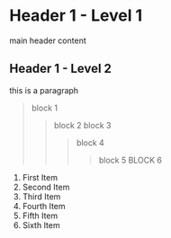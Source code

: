 # Header 1 - Level 1

main header content

## Header 1 - Level 2

this is a paragraph

> block 1
>> block 2
>> block 3
>>> block 4
>>>> block 5
>>>> BLOCK 6

1. First Item
2. Second Item
3. Third Item
4. Fourth Item
5. Fifth Item
6. Sixth Item
